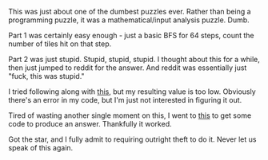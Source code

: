 
This was just about one of the dumbest puzzles ever. Rather than being a programming puzzle, it was a mathematical/input analysis puzzle. Dumb.

Part 1 was certainly easy enough - just a basic BFS for 64 steps, count the number of tiles hit on that step.

Part 2 was just stupid. Stupid, stupid, stupid. I thought about this for a while, then just jumped to reddit for the answer. And reddit was essentially just "fuck, this was stupid."

I tried following along with [this](https://github.com/villuna/aoc23/wiki/A-Geometric-solution-to-advent-of-code-2023,-day-21), but my resulting value is too low. Obviously there's an error in my code, but I'm just not interested in figuring it out.

Tired of wasting another single moment on this, I went to [this](https://github.com/mgtezak/Advent_of_Code/blob/master/2023/Day_21.py) to get some code to produce an answer. Thankfully it worked.

Got the star, and I fully admit to requiring outright theft to do it. Never let us speak of this again.
